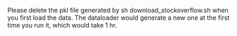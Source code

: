 Please delete the pkl file generated by sh download_stockoverflow.sh when you first load the data. The dataloader would generate a new one at the first time you run it, which would take 1 hr.
